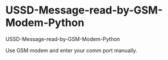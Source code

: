 USSD-Message-read-by-GSM-Modem-Python
=====================================

USSD-Message-read-by-GSM-Modem-Python

Use GSM modem and enter your comm port manually.
